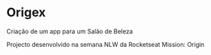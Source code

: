 # Origex
Criação de um app para um Salão de Beleza

Projecto desenvolvido na semana NLW da Rocketseat Mission: Origin
